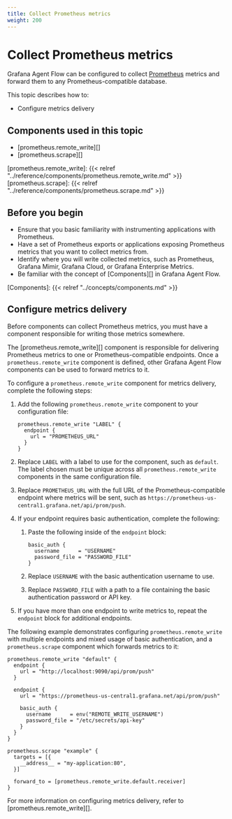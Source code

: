 ```yaml
---
title: Collect Prometheus metrics
weight: 200
---
```


# Collect Prometheus metrics

Grafana Agent Flow can be configured to collect [Prometheus][] metrics and
forward them to any Prometheus-compatible database.

This topic describes how to:

* Configure metrics delivery

[Prometheus]: https://prometheus.io

## Components used in this topic

* [prometheus.remote_write][]
* [prometheus.scrape][]

[prometheus.remote_write]: {{< relref "../reference/components/prometheus.remote_write.md" >}}
[prometheus.scrape]: {{< relref "../reference/components/prometheus.scrape.md" >}}

## Before you begin

* Ensure that you basic familiarity with instrumenting applications with
  Prometheus.
* Have a set of Prometheus exports or applications exposing Prometheus metrics
  that you want to collect metrics from.
* Identify where you will write collected metrics, such as Prometheus, Grafana
  Mimir, Grafana Cloud, or Grafana Enterprise Metrics.
* Be familiar with the concept of [Components][] in Grafana Agent Flow.

[Components]: {{< relref "../concepts/components.md" >}}

## Configure metrics delivery

Before components can collect Prometheus metrics, you must have a component
responsible for writing those metrics somewhere.

The [prometheus.remote_write][] component is responsible for delivering
Prometheus metrics to one or Prometheus-compatible endpoints. Once a
`prometheus.remote_write` component is defined, other Grafana Agent Flow
components can be used to forward metrics to it.

To configure a `prometheus.remote_write` component for metrics delivery,
complete the following steps:

1. Add the following `prometheus.remote_write` component to your configuration file:

   ```river
   prometheus.remote_write "LABEL" {
     endpoint {
       url = "PROMETHEUS_URL"
     }
   }
   ```

2. Replace `LABEL` with a label to use for the component, such as `default`.
   The label chosen must be unique across all `prometheus.remote_write`
   components in the same configuration file.

3. Replace `PROMETHEUS_URL` with the full URL of the Prometheus-compatible
   endpoint where metrics will be sent, such as
   `https://prometheus-us-central1.grafana.net/api/prom/push`.

4. If your endpoint requires basic authentication, complete the following:

    1. Paste the following inside of the `endpoint` block:

       ```river
       basic_auth {
         username      = "USERNAME"
         password_file = "PASSWORD_FILE"
       }
       ```

    2. Replace `USERNAME` with the basic authentication username to use.

    3. Replace `PASSWORD_FILE` with a path to a file containing the basic
       authentication password or API key.

5. If you have more than one endpoint to write metrics to, repeat the
   `endpoint` block for additional endpoints.

The following example demonstrates configuring `prometheus.remote_write` with
multiple endpoints and mixed usage of basic authentication, and a
`prometheus.scrape` component which forwards metrics to it:

```river
prometheus.remote_write "default" {
  endpoint {
    url = "http://localhost:9090/api/prom/push"
  }

  endpoint {
    url = "https://prometheus-us-central1.grafana.net/api/prom/push"

    basic_auth {
      username      = env("REMOTE_WRITE_USERNAME")
      password_file = "/etc/secrets/api-key"
    }
  }
}

prometheus.scrape "example" {
  targets = [{
    __address__ = "my-application:80",
  }]

  forward_to = [prometheus.remote_write.default.receiver]
}
```

For more information on configuring metrics delivery, refer to
[prometheus.remote_write][].
